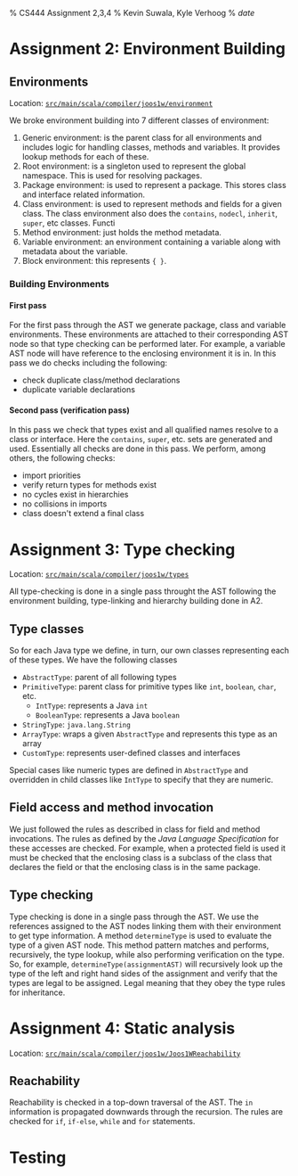 % CS444 Assignment 2,3,4
% Kevin Suwala, Kyle Verhoog
% $date$

# Assignment 2: Environment Building

## Environments
Location: [`src/main/scala/compiler/joos1w/environment`](https://git.uwaterloo.ca/kgsuwala/cs444-w19-vei/tree/cd0dbee7e74e1e37fb96a4a34e1d1b65679672c1/src/main/scala/compiler/joos1w/environment)

We broke environment building into 7 different classes of environment:

1) Generic environment: is the parent class for all environments and includes
logic for handling classes, methods and variables. It provides lookup methods
for each of these.
2) Root environment: is a singleton used to represent the global namespace.
This is used for resolving packages.
3) Package environment: is used to represent a package. This stores class
and interface related information.
4) Class environment: is used to represent methods and fields for a given
class. The class environment also does the `contains`, `nodecl`, `inherit`,
`super`, etc classes. Functi
5) Method environment: just holds the method metadata.
6) Variable environment: an environment containing a variable along with
metadata about the variable.
7) Block environment: this represents `{ }`.

### Building Environments
#### First pass
For the first pass through the AST we generate package, class and variable
environments. These environments are attached to their corresponding AST node
so that type checking can be performed later. For example, a variable AST node
will have reference to the enclosing environment it is in. In this pass we do
checks including the following:

- check duplicate class/method declarations
- duplicate variable declarations

#### Second pass (verification pass)
In this pass we check that types exist and all qualified names resolve to a
class or interface. Here the `contains`, `super`, etc. sets are generated and
used. Essentially all checks are done in this pass. We perform, among others,
the following checks:

- import priorities
- verify return types for methods exist
- no cycles exist in hierarchies
- no collisions in imports
- class doesn't extend a final class

# Assignment 3: Type checking

Location: [`src/main/scala/compiler/joos1w/types`](https://git.uwaterloo.ca/kgsuwala/cs444-w19-vei/tree/cd0dbee7e74e1e37fb96a4a34e1d1b65679672c1/src/main/scala/compiler/joos1w/environment/types)

All type-checking is done in a single pass throught the AST following the
environment building, type-linking and hierarchy building done in A2.

## Type classes
So for each Java type we define, in turn, our own classes representing each of
these types. We have the following classes

- `AbstractType`: parent of all following types
- `PrimitiveType`: parent class for primitive types like `int`, `boolean`, `char`, etc.
  - `IntType`: represents a Java `int`
  - `BooleanType`: represents a Java `boolean`
- `StringType`: `java.lang.String`
- `ArrayType`: wraps a given `AbstractType` and represents this type as an array
- `CustomType`: represents user-defined classes and interfaces

Special cases like numeric types are defined in `AbstractType` and overridden
in child classes like `IntType` to specify that they are numeric.

## Field access and method invocation
We just followed the rules as described in class for field and method
invocations. The rules as defined by the _Java Language Specification_ for
these accesses are checked. For example, when a protected field is used it must
be checked that the enclosing class is a subclass of the class that declares
the field or that the enclosing class is in the same package.


## Type checking
Type checking is done in a single pass through the AST. We use the references
assigned to the AST nodes linking them with their environment to get type
information. A method `determineType` is used to evaluate the type of a given
AST node. This method pattern matches and performs, recursively, the type
lookup, while also performing verification on the type. So, for example,
`determineType(assignmentAST)` will recursively look up the type of the left
and right hand sides of the assignment and verify that the types are legal to
be assigned. Legal meaning that they obey the type rules for inheritance.

# Assignment 4: Static analysis

Location: [`src/main/scala/compiler/joos1w/Joos1WReachability`](https://git.uwaterloo.ca/kgsuwala/cs444-w19-vei/blob/cd0dbee7e74e1e37fb96a4a34e1d1b65679672c1/src/main/scala/compiler/joos1w/Joos1WReachability.scala)

## Reachability
Reachability is checked in a top-down traversal of the AST. The `in` information
is propagated downwards through the recursion. The rules are checked for `if`,
`if-else`, `while` and `for` statements.

# Testing
